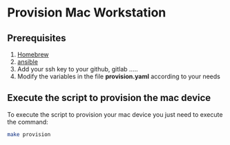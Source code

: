 # Provision Mac Workstation


## Prerequisites
1. [Homebrew](https://brew.sh/)
2. [ansible](https://formulae.brew.sh/formula/ansible)
3. Add your ssh key to your github, gitlab .....
4. Modify the variables in the file **provision.yaml** according to your needs

## Execute the script to provision the mac device
To execute the script to provision your mac device you just need to execute the command:
```sh
make provision
```